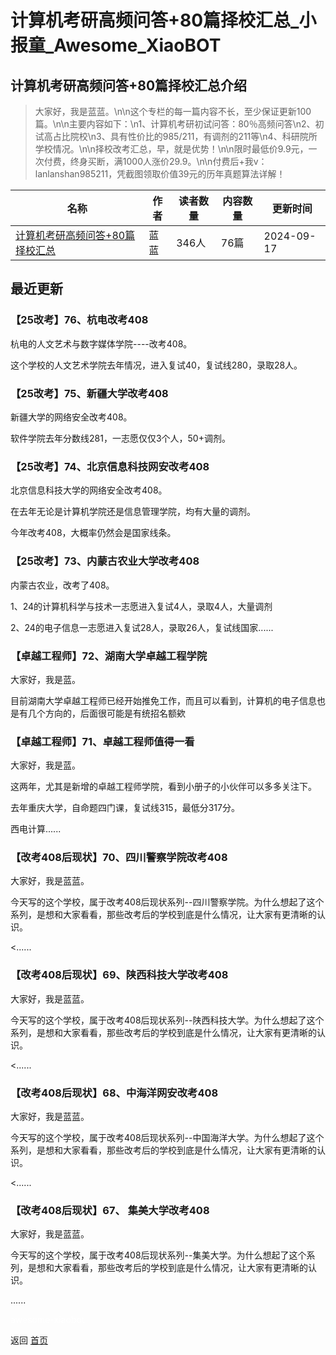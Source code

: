 # 计算机考研高频问答+80篇择校汇总_小报童_Awesome_XiaoBOT

## 计算机考研高频问答+80篇择校汇总介绍
> 大家好，我是蓝蓝。\n\n这个专栏的每一篇内容不长，至少保证更新100篇。\n\n主要内容如下：\n1、计算机考研初试问答：80％高频问答\n2、初试高占比院校\n3、具有性价比的985/211，有调剂的211等\n4、科研院所学校情况。\n\n择校改考汇总，早，就是优势！\n\n限时最低价9.9元，一次付费，终身买断，满1000人涨价29.9。\n\n付费后+我v：lanlanshan985211，凭截图领取价值39元的历年真题算法详解！  
  


|名称|作者|读者数量|内容数量|更新时间|
|---|---|---|---|---|
|[计算机考研高频问答+80篇择校汇总](https://xiaobot.net/p/5201314?refer=9c3f1c95-a052-465a-9902-f6d75080262a)|蓝蓝|346人|76篇|2024-09-17|

## 最近更新
### 【25改考】76、杭电改考408

杭电的人文艺术与数字媒体学院----改考408。

这个学校的人文艺术学院去年情况，进入复试40，复试线280，录取28人。

### 【25改考】75、新疆大学改考408

新疆大学的网络安全改考408。

软件学院去年分数线281，一志愿仅仅3个人，50+调剂。

### 【25改考】74、北京信息科技网安改考408

北京信息科技大学的网络安全改考408。

在去年无论是计算机学院还是信息管理学院，均有大量的调剂。

今年改考408，大概率仍然会是国家线条。

### 【25改考】73、内蒙古农业大学改考408

内蒙古农业，改考了408。

1、24的计算机科学与技术一志愿进入复试4人，录取4人，大量调剂

2、24的电子信息一志愿进入复试28人，录取26人，复试线国家......

### 【卓越工程师】72、湖南大学卓越工程学院

大家好，我是蓝。

目前湖南大学卓越工程师已经开始推免工作，而且可以看到，计算机的电子信息也是有几个方向的，后面很可能是有统招名额欸

### 【卓越工程师】71、卓越工程师值得一看

大家好，我是蓝。

这两年，尤其是新增的卓越工程师学院，看到小册子的小伙伴可以多多关注下。

去年重庆大学，自命题四门课，复试线315，最低分317分。

西电计算......

### 【改考408后现状】70、四川警察学院改考408

大家好，我是蓝蓝。

今天写的这个学校，属于改考408后现状系列--四川警察学院。为什么想起了这个系列，是想和大家看看，那些改考后的学校到底是什么情况，让大家有更清晰的认识。

<......

### 【改考408后现状】69、陕西科技大学改考408

大家好，我是蓝蓝。

今天写的这个学校，属于改考408后现状系列--陕西科技大学。为什么想起了这个系列，是想和大家看看，那些改考后的学校到底是什么情况，让大家有更清晰的认识。

<......

### 【改考408后现状】68、中海洋网安改考408

大家好，我是蓝蓝。

今天写的这个学校，属于改考408后现状系列--中国海洋大学。为什么想起了这个系列，是想和大家看看，那些改考后的学校到底是什么情况，让大家有更清晰的认识。

<......

### 【改考408后现状】67、 集美大学改考408

大家好，我是蓝蓝。

今天写的这个学校，属于改考408后现状系列--集美大学。为什么想起了这个系列，是想和大家看看，那些改考后的学校到底是什么情况，让大家有更清晰的认识。

......


<a href="https://github.com/Reno9527/awesome-xiaobot" style="color: white; text-decoration: none;">awesome-xiaobot</a>

返回 [首页](../README.md)
